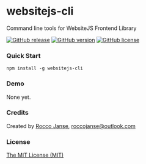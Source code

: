 # websitejs-cli
Command line tools for WebsiteJS Frontend Library

[![GitHub release](https://img.shields.io/github/release/roccojanse/federico.svg)](https://github.com/websitejs/cli)
[![GitHub version](https://badge.fury.io/gh/roccojanse%2Ffederico.svg)](https://badge.fury.io/gh/websitejs%2Fcli)
[![GitHub license](https://img.shields.io/badge/license-MIT-blue.svg)](https://raw.githubusercontent.com/websitejs/cli/master/LICENSE)

### Quick Start

```shell
npm install -g websitejs-cli
```

<!--### Documentation

To create a local config:
```shell
websitejs init
```
To create a component or element:
```shell
federico create component <name> [--html, --scss, --js, --gspec]
federico create element <name> [--html, --scss, --js, --gspec]
```-->

### Demo

None yet.

### Credits

Created by [Rocco Janse](http://roccojanse.nl), [roccojanse@outlook.com](mailto:roccojanse@outloo.com)

### License

[The MIT License (MIT)](http://opensource.org/licenses/mit-license.php)
